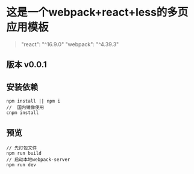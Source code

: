 # 这是一个webpack+react+less的多页应用模板
> "react": "^16.9.0" "webpack": "^4.39.3"

## 版本 v0.0.1
## 安装依赖
```
npm install || npm i
//  国内镜像使用
cnpm install
```
## 预览
```
// 先打包文件
npm run build
// 启动本地webpack-server
npm run dev
```